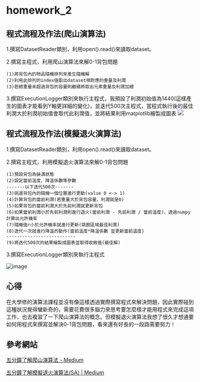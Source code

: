 # homework_2
## 程式流程及作法(爬山演算法)
1.撰寫DatasetReader類別，利用open().read()來讀取dataset。

2.撰寫主程式，利用爬山演算法來解0-1背包問題
```
(1)將背包內的物品隨機排列來產生隨機解
(2)利用此排列的index值取出dataset相對應的重量及利潤
(3)若總重量未超過背包的容量則繼續將取出元素重量及利潤加總
```
3.撰寫ExecutionLogger類別來執行主程式，我預設了利潤初始值為1440(這樣產生的圖表才能看到Y軸更詳細的變化)，並迭代500次主程式，當程式執行後的最佳利潤大於利潤初始值會取代此利潤值，並將結果利用matplotlib繪製成圖表
![](https://i.imgur.com/34EWxhK.png)

## 程式流程及作法(模擬退火演算法)
1.撰寫DatasetReader類別，利用open().read()來讀取dataset。

2.撰寫主程式，利用模擬退火演算法來解0-1背包問題
```
(1)預設背包為裝滿狀態
(2)設定當前溫度、降溫係數等參數
-------以下迭代500次-------
(3)挑選背包內的隨機一個位置進行更動(value 0 <-> 1)
(4)計算背包的當前利潤(若重量大於背包容量，利潤就是0)
(5)如果背包的當前利潤大於先前利潤就更新背包
(6)如果當前利潤小於先前利潤則進行退火(當前利潤 - 先前利潤 / 當前溫度)，透過numpy計算出允許機率
(7)隨機值r小於允許機率就進行更新(跳脫區域最佳利潤)
(8)迭代一次就進行降溫的動作(當前溫度*降溫係數 並更新當前溫度)
--------------------------
(9)將迭代500次的結果繪製成圖表並取得收斂值(最佳解)
```
3.撰寫ExecutionLogger類別來執行主程式

![image](https://user-images.githubusercontent.com/65705058/211793524-2aef1467-81cc-4aa5-aba5-dbebdf5a839b.png)

## 心得
在大學修的演算法課程並沒有像這樣透過實際撰寫程式來解決問題，因此實際碰到這種狀況覺得蠻新奇的，需要花費很多腦力來思考要怎麼樣才能用程式來完成這項工作，也去複習了一下爬山演算法的概念。但模擬退火演算法我想了很久才想通要如何用程式來撰寫並解決0-1背包問題，看來還有好長的一段路需要努力！

## 參考網站
[五分鐘了解爬山演算法 - Medium](https://tzuchieh0931.medium.com/hc-metaheuristic-02-a071980b37e6)

[五分鐘了解模擬退火演算法(SA) | Medium](https://tzuchieh0931.medium.com/sa-metaheuristic-03-2632b2047d1f)
